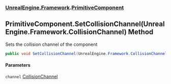 ### [UnrealEngine.Framework](./UnrealEngine-Framework.md 'UnrealEngine.Framework').[PrimitiveComponent](./PrimitiveComponent.md 'UnrealEngine.Framework.PrimitiveComponent')
## PrimitiveComponent.SetCollisionChannel(UnrealEngine.Framework.CollisionChannel) Method
Sets the collision channel of the component  
```csharp
public void SetCollisionChannel(UnrealEngine.Framework.CollisionChannel channel);
```
#### Parameters
<a name='UnrealEngine-Framework-PrimitiveComponent-SetCollisionChannel(UnrealEngine-Framework-CollisionChannel)-channel'></a>
`channel` [CollisionChannel](./CollisionChannel.md 'UnrealEngine.Framework.CollisionChannel')  
  
